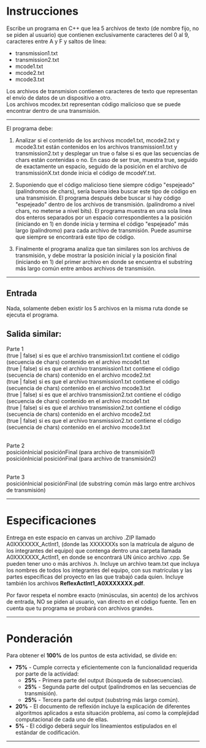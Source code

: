 # Instrucciones

Escribe un programa en C++ que lea 5 archivos de texto (de nombre fijo, no se piden al usuario) que contienen exclusivamente caracteres del 0 al 9,
caracteres entre A y F y saltos de línea:
- transmission1.txt
- transmission2.txt
- mcode1.txt
- mcode2.txt
- mcode3.txt

Los archivos de transmision contienen caracteres de texto que representan el envío de datos de un dispositivo a otro.
<br>
Los archivos mcodex.txt representan código malicioso que se puede encontrar dentro de una transmisión.



***



El programa debe:

1. Analizar si el contenido de los archivos mcode1.txt, mcode2.txt y mcode3.txt están contenidos en los archivos transmission1.txt y transmission2.txt
y desplegar un true o false si es que las secuencias de chars están contenidas o no. En caso de ser true, muestra true, seguido de exactamente un espacio,
seguido de la posición en el archivo de transmissiónX.txt donde inicia el código de mcodeY.txt.

2. Suponiendo que el código malicioso tiene siempre código "espejeado" (palíndromos de chars), sería buena idea buscar este tipo de código en una transmisión.
El programa después debe buscar si hay código "espejeado" dentro de los archivos de transmisión. (palíndromo a nivel chars, no meterse a nivel bits).
El programa muestra en una sola linea dos enteros separados por un espacio correspondientes a la posición (iniciando en 1) en donde inicia y termina el código
"espejeado" más largo (palíndromo) para cada archivo de transmisión. Puede asumirse que siempre se encontrará este tipo de código.

3. Finalmente el programa analiza que tan similares son los archivos de transmisión, y debe mostrar la posición inicial y la posición final (iniciando en 1)
del primer archivo en donde se encuentra el substring más largo común entre ambos archivos de transmisión.



***



## Entrada
Nada, solamente deben existir los 5 archivos en la misma ruta donde se ejecuta el programa.

## Salida similar:
Parte 1
<br>
(true | false) si es que el archivo transmission1.txt contiene el código (secuencia de chars) contenido en el archivo mcode1.txt
<br>
(true | false) si es que el archivo transmission1.txt contiene el código (secuencia de chars) contenido en el archivo mcode2.txt
<br>
(true | false) si es que el archivo transmission1.txt contiene el código (secuencia de chars) contenido en el archivo mcode3.txt
<br>
(true | false) si es que el archivo transmission2.txt contiene el código (secuencia de chars) contenido en el archivo mcode1.txt
<br>
(true | false) si es que el archivo transmission2.txt contiene el código (secuencia de chars) contenido en el archivo mcode2.txt
<br>
(true | false) si es que el archivo transmission2.txt contiene el código (secuencia de chars) contenido en el archivo mcode3.txt
<br>
<br>

Parte 2
<br>
posiciónInicial posiciónFinal (para archivo de transmisión1)
<br>
posiciónInicial posiciónFinal (para archivo de transmisión2)
<br>
<br>

Parte 3
<br>
posiciónInicial posiciónFinal (de substring común más largo entre archivos de transmisión)



***



# Especificaciones

Entrega en este espacio en canvas  un archivo .ZIP llamado A0XXXXXXX_ActInt1, (donde las XXXXXXXs son la matrícula de alguno de los integrantes del equipo)
que contenga dentro una carpeta llamada A0XXXXXXX_ActInt1, en donde se encontrará UN único archivo .cpp. Se pueden tener uno o más archivos .h.
Incluye un archivo team.txt que incluya los nombres de todos los integrantes del equipo, con sus matrículas y las partes específicas del proyecto en las que
trabajó cada quien.
Incluye también los  archivos **ReflexActInt1_A0XXXXXXX.pdf**.

Por favor respeta el nombre exacto (minúsculas, sin acento) de los archivos de entrada, NO se piden al usuario, van directo en el código fuente.
Ten en cuenta que tu programa se probará con archivos grandes.



***



# **Ponderación**

Para obtener el **100%** de los puntos de esta actividad, se divide en:

* **75%** - Cumple correcta y eficientemente con la funcionalidad requerida por parte de la actividad:
    * **25%** - Primera parte del output (búsqueda de subsecuencias).
    * **25%** - Segunda parte del output (palíndromos en las secuencias de transmisión).
    * **25%** - Tercera parte del output (substring más largo común).
* **20%** - El documento de reflexión incluye la explicación de diferentes algoritmos aplicados a esta situación problema,
            así como la complejidad computacional de cada uno de ellas.
* **5%** - El código deberá seguir los lineamientos estipulados en el estándar de codificación.



***

